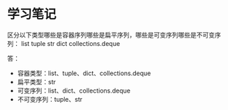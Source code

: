 # 学习笔记
区分以下类型哪些是容器序列哪些是扁平序列，哪些是可变序列哪些是不可变序列：
list
tuple
str
dict
collections.deque

答：
- 容器类型：list、tuple、dict、collections.deque
- 扁平类型：str
- 可变序列：list、dict、collections.deque
- 不可变序列：tuple、str